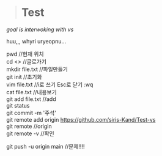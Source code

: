 ># Test
*goal is interwoking with vs*   

huu,,, whyri uryeopnu...   


pwd //현재 위치   
cd <> //글로가기   
mkdir file.txt //파일만들기   
git init //초기화   
vim file.txt //i로 쓰기 Esc로 닫기 :wq   
cat file.txt //내용보기   
git add file.txt //add   
git status   
git commit -m '주석'   
git remote add origin https://github.com/siris-Kand/Test-vs   
git remote //origin   
git remote -v //확인   

git push -u origin main //문제!!!!   
